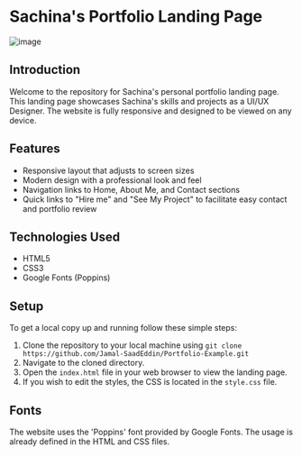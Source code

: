 # Sachina's Portfolio Landing Page

![image](https://github.com/Jamal-SaadEddin/Portfolio-Example/assets/104212352/25df6379-6a18-45b3-9f31-cb2fa8f751c2)


## Introduction
Welcome to the repository for Sachina's personal portfolio landing page. This landing page showcases Sachina's skills and projects as a UI/UX Designer. The website is fully responsive and designed to be viewed on any device.

## Features
- Responsive layout that adjusts to screen sizes
- Modern design with a professional look and feel
- Navigation links to Home, About Me, and Contact sections
- Quick links to "Hire me" and "See My Project" to facilitate easy contact and portfolio review

## Technologies Used
- HTML5
- CSS3
- Google Fonts (Poppins)

## Setup
To get a local copy up and running follow these simple steps:

1. Clone the repository to your local machine using `git clone https://github.com/Jamal-SaadEddin/Portfolio-Example.git`
2. Navigate to the cloned directory.
3. Open the `index.html` file in your web browser to view the landing page.
4. If you wish to edit the styles, the CSS is located in the `style.css` file.

## Fonts
The website uses the 'Poppins' font provided by Google Fonts. The usage is already defined in the HTML and CSS files.
